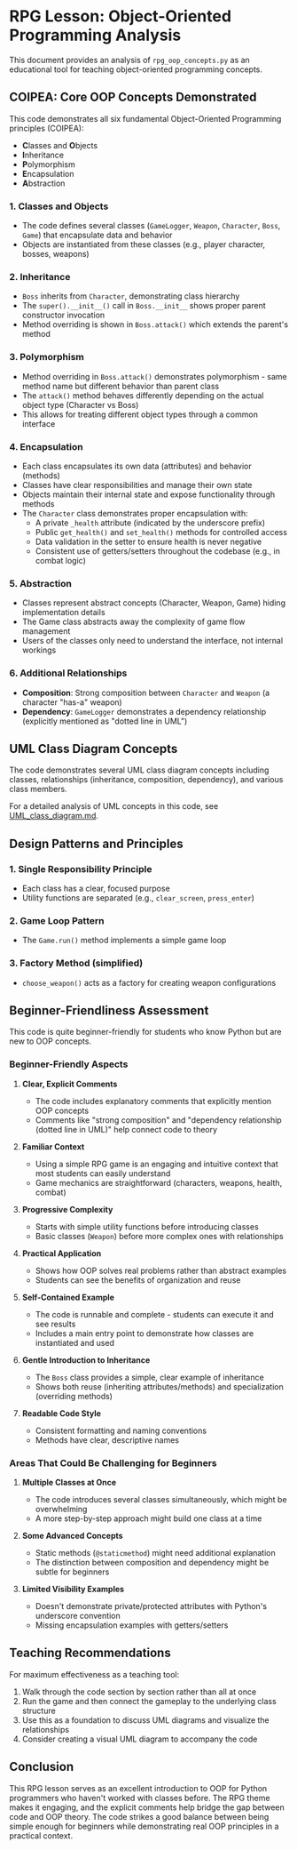 # RPG Lesson: Object-Oriented Programming Analysis

This document provides an analysis of `rpg_oop_concepts.py` as an educational tool for teaching object-oriented programming concepts.

## COIPEA: Core OOP Concepts Demonstrated

This code demonstrates all six fundamental Object-Oriented Programming principles (COIPEA):
- **C**lasses and **O**bjects
- **I**nheritance
- **P**olymorphism
- **E**ncapsulation
- **A**bstraction

### 1. Classes and Objects
- The code defines several classes (`GameLogger`, `Weapon`, `Character`, `Boss`, `Game`) that encapsulate data and behavior
- Objects are instantiated from these classes (e.g., player character, bosses, weapons)

### 2. Inheritance
- `Boss` inherits from `Character`, demonstrating class hierarchy
- The `super().__init__()` call in `Boss.__init__` shows proper parent constructor invocation
- Method overriding is shown in `Boss.attack()` which extends the parent's method

### 3. Polymorphism
- Method overriding in `Boss.attack()` demonstrates polymorphism - same method name but different behavior than parent class
- The `attack()` method behaves differently depending on the actual object type (Character vs Boss)
- This allows for treating different object types through a common interface

### 4. Encapsulation
- Each class encapsulates its own data (attributes) and behavior (methods)
- Classes have clear responsibilities and manage their own state
- Objects maintain their internal state and expose functionality through methods
- The `Character` class demonstrates proper encapsulation with:
  - A private `_health` attribute (indicated by the underscore prefix)
  - Public `get_health()` and `set_health()` methods for controlled access
  - Data validation in the setter to ensure health is never negative
  - Consistent use of getters/setters throughout the codebase (e.g., in combat logic)

### 5. Abstraction
- Classes represent abstract concepts (Character, Weapon, Game) hiding implementation details
- The Game class abstracts away the complexity of game flow management
- Users of the classes only need to understand the interface, not internal workings

### 6. Additional Relationships
- **Composition**: Strong composition between `Character` and `Weapon` (a character "has-a" weapon)
- **Dependency**: `GameLogger` demonstrates a dependency relationship (explicitly mentioned as "dotted line in UML")

## UML Class Diagram Concepts

The code demonstrates several UML class diagram concepts including classes, relationships (inheritance, composition, dependency), and various class members.

For a detailed analysis of UML concepts in this code, see [UML_class_diagram.md](UML_class_diagram.md).

## Design Patterns and Principles

### 1. Single Responsibility Principle
- Each class has a clear, focused purpose
- Utility functions are separated (e.g., `clear_screen`, `press_enter`)

### 2. Game Loop Pattern
- The `Game.run()` method implements a simple game loop

### 3. Factory Method (simplified)
- `choose_weapon()` acts as a factory for creating weapon configurations

## Beginner-Friendliness Assessment

This code is quite beginner-friendly for students who know Python but are new to OOP concepts.

### Beginner-Friendly Aspects

1. **Clear, Explicit Comments**
   - The code includes explanatory comments that explicitly mention OOP concepts
   - Comments like "strong composition" and "dependency relationship (dotted line in UML)" help connect code to theory

2. **Familiar Context**
   - Using a simple RPG game is an engaging and intuitive context that most students can easily understand
   - Game mechanics are straightforward (characters, weapons, health, combat)

3. **Progressive Complexity**
   - Starts with simple utility functions before introducing classes
   - Basic classes (`Weapon`) before more complex ones with relationships

4. **Practical Application**
   - Shows how OOP solves real problems rather than abstract examples
   - Students can see the benefits of organization and reuse

5. **Self-Contained Example**
   - The code is runnable and complete - students can execute it and see results
   - Includes a main entry point to demonstrate how classes are instantiated and used

6. **Gentle Introduction to Inheritance**
   - The `Boss` class provides a simple, clear example of inheritance
   - Shows both reuse (inheriting attributes/methods) and specialization (overriding methods)

7. **Readable Code Style**
   - Consistent formatting and naming conventions
   - Methods have clear, descriptive names

### Areas That Could Be Challenging for Beginners

1. **Multiple Classes at Once**
   - The code introduces several classes simultaneously, which might be overwhelming
   - A more step-by-step approach might build one class at a time

2. **Some Advanced Concepts**
   - Static methods (`@staticmethod`) might need additional explanation
   - The distinction between composition and dependency might be subtle for beginners

3. **Limited Visibility Examples**
   - Doesn't demonstrate private/protected attributes with Python's underscore convention
   - Missing encapsulation examples with getters/setters

## Teaching Recommendations

For maximum effectiveness as a teaching tool:

1. Walk through the code section by section rather than all at once
2. Run the game and then connect the gameplay to the underlying class structure
3. Use this as a foundation to discuss UML diagrams and visualize the relationships
4. Consider creating a visual UML diagram to accompany the code

## Conclusion

This RPG lesson serves as an excellent introduction to OOP for Python programmers who haven't worked with classes before. The RPG theme makes it engaging, and the explicit comments help bridge the gap between code and OOP theory. The code strikes a good balance between being simple enough for beginners while demonstrating real OOP principles in a practical context.
